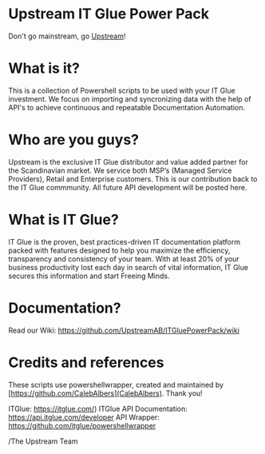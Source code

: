 # Upstream IT Glue Power Pack  
Don't go mainstream, go [Upstream](https://en.upstream.se)!
  
# What is it?
This is a collection of Powershell scripts to be used with your IT Glue investment. We focus on importing and syncronizing data with the help of API's to achieve continuous and repeatable Documentation Automation.

# Who are you guys?
Upstream is the exclusive IT Glue distributor and value added partner for the Scandinavian market. We service both MSP’s (Managed Service Providers), Retail and Enterprise customers. This is our contribution back to the IT Glue commmunity. All future API development will be posted here.

# What is IT Glue?
IT Glue is the proven, best practices-driven IT documentation platform packed with features designed to help you maximize the efficiency, transparency and consistency of your team. With at least 20% of your business productivity lost each day in search of vital information, IT Glue secures this information and start Freeing Minds.

# Documentation?
Read our Wiki: https://github.com/UpstreamAB/ITGluePowerPack/wiki

# Credits and references
These scripts use powershellwrapper, created and maintained by [https://github.com/CalebAlbers](CalebAlbers). Thank you!

ITGlue: https://itglue.com/) 
ITGlue API Documentation: https://api.itglue.com/developer
API Wrapper: https://github.com/itglue/powershellwrapper

/The Upstream Team


